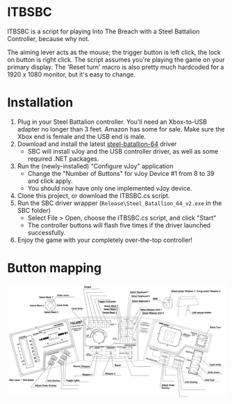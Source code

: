 # ITBSBC

ITBSBC is a script for playing Into The Breach with a Steel Battalion Controller, because why not.

The aiming lever acts as the mouse; the trigger button is left click, the lock on button is right click. The script assumes you're playing the game on your primary display. The 'Reset turn' macro is also pretty much hardcoded for a 1920 x 1080 monitor, but it's easy to change.

# Installation

1. Plug in your Steel Battalion controller. You'll need an Xbox-to-USB adapter no longer than 3 feet. Amazon has some for sale. Make sure the Xbox end is female and the USB end is male.
1. Download and install the latest [steel-batallion-64](https://sourceforge.net/projects/steel-batallion-64/) driver
    * SBC will install vJoy and the USB controller driver, as well as some required .NET packages.
1. Run the (newly-installed) "Configure vJoy" application
    * Change the "Number of Buttons" for vJoy Device #1 from 8 to 39 and click apply.
    * You should now have only one implemented vJoy device.
1. Clone this project, or download the ITBSBC.cs script.
1. Run the SBC driver wrapper (`Release\Steel_Batallion_64_v2.exe` in the SBC folder)
    * Select File > Open, choose the ITBSBC.cs script, and click "Start"
    * The controller buttons will flash five times if the driver launched successfully.
1. Enjoy the game with your completely over-the-top controller!

# Button mapping

![Button mapping](button-mapping.png "Button mapping")
